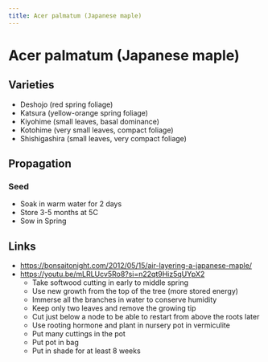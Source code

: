 ```yaml
---
title: Acer palmatum (Japanese maple)
---
```


# Acer palmatum (Japanese maple)

## Varieties

- Deshojo (red spring foliage)
- Katsura (yellow-orange spring foliage)
- Kiyohime (small leaves, basal dominance)
- Kotohime (very small leaves, compact foliage)
- Shishigashira (small leaves, very compact foliage)

## Propagation

### Seed

- Soak in warm water for 2 days
- Store 3-5 months at 5C
- Sow in Spring

## Links

- https://bonsaitonight.com/2012/05/15/air-layering-a-japanese-maple/
- https://youtu.be/mLRLUcv5Ro8?si=n22qt9Hiz5qUYpX2
  - Take softwood cutting in early to middle spring
  - Use new growth from the top of the tree (more stored energy)
  - Immerse all the branches in water to conserve humidity
  - Keep only two leaves and remove the growing tip
  - Cut just below a node to be able to restart from above the roots later
  - Use rooting hormone and plant in nursery pot in vermiculite
  - Put many cuttings in the pot
  - Put pot in bag
  - Put in shade for at least 8 weeks
